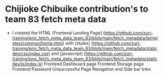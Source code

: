 # Chijioke Chibuike contribution's to team 83 fetch meta data

- I created the HTML [Frontend Landing Page] (https://github.com/zuri-training/proj_fetch_meta_data_team_83/blob/main/fetch_metadata/templates/common/home.html) with [styles] (https://github.com/zuri-training/proj_fetch_meta_data_team_83/blob/main/fetch_metadata/staticdev/css/index.css) and [javascript] (https://github.com/zuri-training/proj_fetch_meta_data_team_83/blob/main/fetch_metadata/staticdev/js/index.js)
  Frontend Dashboard page
  Frontend Storage page
  Frontend Password Unsuccessful Page
  Navigation and Side bar links
